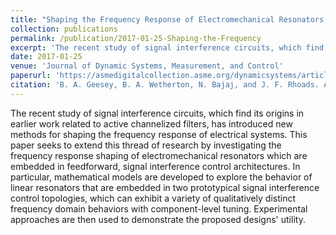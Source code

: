 ```yaml
---
title: "Shaping the Frequency Response of Electromechanical Resonators Using a Signal Interference Control Topology"
collection: publications
permalink: /publication/2017-01-25-Shaping-the-Frequency
excerpt: 'The recent study of signal interference circuits, which find its origins in earlier work related to active channelized filters, has introduced new methods for shaping the frequency response of electrical systems. This paper seeks to extend this thread of research by investigating the frequency response shaping of electromechanical resonators which are embedded in feedforward, signal interference control architectures. In particular, mathematical models are developed to explore the behavior of linear resonators that are embedded in two prototypical signal interference control topologies, which can exhibit a variety of qualitatively distinct frequency domain behaviors with component-level tuning. Experimental approaches are then used to demonstrate the proposed designs' utility.'
date: 2017-01-25
venue: 'Journal of Dynamic Systems, Measurement, and Control'
paperurl: 'https://asmedigitalcollection.asme.org/dynamicsystems/article/139/3/031011/384349/Shaping-the-Frequency-Response-of'
citation: 'B. A. Geesey, B. A. Wetherton, N. Bajaj, and J. F. Rhoads. A tunable signal interference control topology for sensing and signal processing based upon electromechanical resonators. Journal of Dynamic Systems, Measurement, and Control. 2017.'
---
```

The recent study of signal interference circuits, which find its origins in earlier work related to active channelized filters, has introduced new methods for shaping the frequency response of electrical systems. This paper seeks to extend this thread of research by investigating the frequency response shaping of electromechanical resonators which are embedded in feedforward, signal interference control architectures. In particular, mathematical models are developed to explore the behavior of linear resonators that are embedded in two prototypical signal interference control topologies, which can exhibit a variety of qualitatively distinct frequency domain behaviors with component-level tuning. Experimental approaches are then used to demonstrate the proposed designs' utility.
